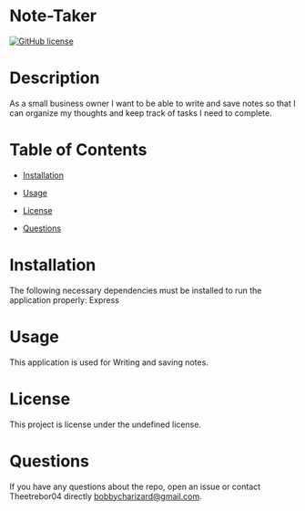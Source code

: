 
  # Note-Taker
  [![GitHub license](https://img.shields.io/badge/license-MIT-blue.svg)](https://github.com/Theetrebor04/Note-Taker)

# Description

As a small business owner I want to be able to write and save notes so that I can organize my thoughts and keep track of tasks I need to complete.

# Table of Contents 

* [Installation](#installation)

* [Usage](#usage)

* [License](#license)

* [Questions](#questions)

# Installation

The following necessary dependencies must be installed to run the application properly: Express

# Usage

​This application is used for Writing and saving notes. 

# License
This project is license under the undefined license.

# Questions

If you have any questions about the repo, open an issue or contact Theetrebor04 directly bobbycharizard@gmail.com.


